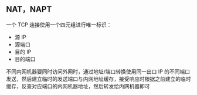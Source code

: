 ## NAT，NAPT

一个 TCP 连接使用一个四元组进行唯一标识：

- 源 IP
- 源端口
- 目的 IP
- 目的端口

不同内网机器要同时访问外网时，通过地址/端口转换使用同一出口 IP 的不同端口发送，然后建立临时的发送端口与内网地址缓存，接受响应时根据之前建立的临时缓存，反查对应端口的内网机器地址，然后转发给内网机器即可
